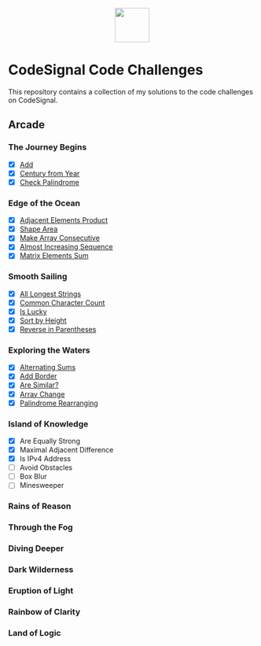 <p align="center"> <img src="https://user-images.githubusercontent.com/104512014/181857594-2783dc2a-f0d7-4fa0-9026-6e7788279191.png" height="70px"/> </p>


# CodeSignal Code Challenges
This repository contains a collection of my solutions to the code challenges on CodeSignal.

## Arcade
### The Journey Begins
- [x] [Add](https://github.com/emmaclarem/codesignal-code-challenges/blob/main/arcade-solutions/1-the-journey-begins/add.js)
- [x] [Century from Year](https://github.com/emmaclarem/codesignal-code-challenges/blob/main/arcade-solutions/1-the-journey-begins/centuryFromYear.js)
- [x] [Check Palindrome](https://github.com/emmaclarem/codesignal-code-challenges/blob/main/arcade-solutions/1-the-journey-begins/checkPalindrome.js)
 
### Edge of the Ocean
- [x] [Adjacent Elements Product](https://github.com/emmaclarem/codesignal-code-challenges/blob/main/arcade-solutions/2-edge-of-the-ocean/adjacentElementsProduct.js)
- [x] [Shape Area](https://github.com/emmaclarem/codesignal-code-challenges/blob/main/arcade-solutions/2-edge-of-the-ocean/shapeArea.js)
- [x] [Make Array Consecutive](https://github.com/emmaclarem/codesignal-code-challenges/blob/main/arcade-solutions/2-edge-of-the-ocean/makeArrayConsecutive.js)
- [x] [Almost Increasing Sequence](https://github.com/emmaclarem/codesignal-code-challenges/blob/main/arcade-solutions/2-edge-of-the-ocean/almostIncreasingSequence.js)
- [x] [Matrix Elements Sum](https://github.com/emmaclarem/codesignal-code-challenges/blob/main/arcade-solutions/2-edge-of-the-ocean/matrixElementsSum.js)

### Smooth Sailing
- [x] [All Longest Strings](https://github.com/emmaclarem/codesignal-code-challenges/blob/main/arcade-solutions/3-smooth-sailing/allLongestStrings.js)
- [x] [Common Character Count](https://github.com/emmaclarem/codesignal-code-challenges/blob/main/arcade-solutions/3-smooth-sailing/commonCharacterCount.js)
- [x] [Is Lucky](https://github.com/emmaclarem/codesignal-code-challenges/blob/main/arcade-solutions/3-smooth-sailing/isLucky.js)
- [x] [Sort by Height](https://github.com/emmaclarem/codesignal-code-challenges/blob/main/arcade-solutions/3-smooth-sailing/sortByHeight.js)
- [x] [Reverse in Parentheses](https://github.com/emmaclarem/codesignal-code-challenges/blob/main/arcade-solutions/3-smooth-sailing/reverseInParentheses.js)
 
### Exploring the Waters
- [x] [Alternating Sums](https://github.com/emmaclarem/codesignal-code-challenges/blob/main/arcade-solutions/4-exploring-the-waters/alternatingSums.js)
- [x] [Add Border](https://github.com/emmaclarem/codesignal-code-challenges/blob/main/arcade-solutions/4-exploring-the-waters/addBorder.js)
- [x] [Are Similar?](https://github.com/emmaclarem/codesignal-code-challenges/blob/main/arcade-solutions/4-exploring-the-waters/areSimilar.js)
- [x] [Array Change](https://github.com/emmaclarem/codesignal-code-challenges/blob/main/arcade-solutions/4-exploring-the-waters/arrayChange.js)
- [x] [Palindrome Rearranging](https://github.com/emmaclarem/codesignal-code-challenges/blob/main/arcade-solutions/4-exploring-the-waters/palindromeRearranging.js)
 
### Island of Knowledge
- [x] Are Equally Strong
- [x] Maximal Adjacent Difference
- [x] Is IPv4 Address
- [ ] Avoid Obstacles
- [ ] Box Blur
- [ ] Minesweeper
 
### Rains of Reason

### Through the Fog

### Diving Deeper

### Dark Wilderness

### Eruption of Light

### Rainbow of Clarity

### Land of Logic
